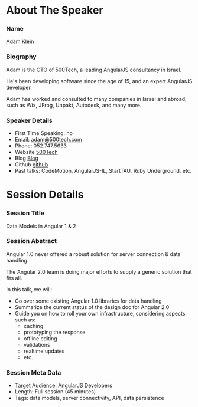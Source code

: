About The Speaker
=================

### Name

Adam Klein

### Biography

Adam is the CTO of 500Tech, a leading AngularJS consultancy in Israel.

He's been developing software since the age of 15, and an expert AngularJS developer.

Adam has worked and consulted to many companies in Israel and abroad, such as Wix, JFrog, Unpakt, Autodesk, and many more.

### Speaker Details

- First Time Speaking: no
- Email: adam@500tech.com
- Phone: 052.747.5633
- Website [500Tech](http://500tech.com)
- Blog [Blog](http://blog.500Tech.com)
- Github [github](https://github.com/adamkleingit)
- Past talks: CodeMotion, AngularJS-IL, StartTAU, Ruby Underground, etc.

Session Details
===============

### Session Title

Data Models in Angular 1 & 2

### Session Abstract

Angular 1.0 never offered a robust solution for server connection & data handling.

The Angular 2.0 team is doing major efforts to supply a generic solution that fits all.

In this talk, we will:

- Go over some existing Angular 1.0 libraries for data handling
- Summarize the current status of the design doc for Angular 2.0
- Guide you on how to roll your own infrastructure, considering aspects such as:
  - caching
  - prototyping the response
  - offline editing
  - validations
  - realtime updates
  - etc.

### Session Meta Data

- Target Audience: AngularJS Developers
- Length: Full session (45 minutes)
- Tags: data models, server connectivity, API, data persistence

